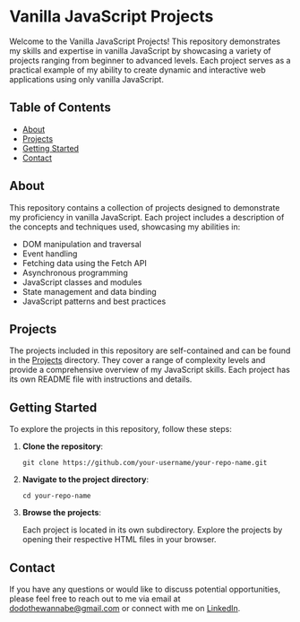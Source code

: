 # Vanilla JavaScript Projects

Welcome to the Vanilla JavaScript Projects! This repository demonstrates my skills and expertise in vanilla JavaScript by showcasing a variety of projects ranging from beginner to advanced levels. Each project serves as a practical example of my ability to create dynamic and interactive web applications using only vanilla JavaScript.

## Table of Contents

- [About](#about)
- [Projects](#projects)
- [Getting Started](#getting-started)
- [Contact](#contact)

## About

This repository contains a collection of projects designed to demonstrate my proficiency in vanilla JavaScript. Each project includes a description of the concepts and techniques used, showcasing my abilities in:

- DOM manipulation and traversal
- Event handling
- Fetching data using the Fetch API
- Asynchronous programming
- JavaScript classes and modules
- State management and data binding
- JavaScript patterns and best practices

## Projects

The projects included in this repository are self-contained and can be found in the [Projects](#projects) directory. They cover a range of complexity levels and provide a comprehensive overview of my JavaScript skills. Each project has its own README file with instructions and details.

## Getting Started

To explore the projects in this repository, follow these steps:

1. **Clone the repository**:

    ```shell
    git clone https://github.com/your-username/your-repo-name.git
    ```

2. **Navigate to the project directory**:

    ```shell
    cd your-repo-name
    ```

3. **Browse the projects**:

    Each project is located in its own subdirectory. Explore the projects by opening their respective HTML files in your browser.

## Contact

If you have any questions or would like to discuss potential opportunities, please feel free to reach out to me via email at [dodothewannabe@gmail.com](mailto:dodothewannabe@gmail.com) or connect with me on [LinkedIn](https://www.linkedin.com/in/your-profile).
